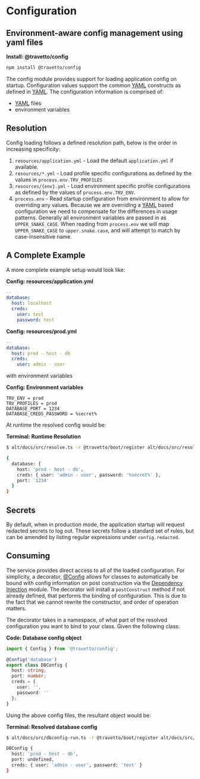 # Configuration
## Environment-aware config management using yaml files

**Install: @travetto/config**
```bash
npm install @travetto/config
```

The config module provides support for loading application config on startup. Configuration values support the common [YAML](https://en.wikipedia.org/wiki/YAML) constructs as defined in [YAML](https://github.com/travetto/travetto/tree/1.0.0-dev/module/yaml "Simple YAML support, provides only clean subset of yaml").  The configuration information is comprised of:

   
   *  [YAML](https://en.wikipedia.org/wiki/YAML) files
   *  environment variables

## Resolution

Config loading follows a defined resolution path, below is the order in increasing specificity:
   
   1. `resources/application.yml` - Load the default `application.yml` if available.
   1. `resources/*.yml` - Load profile specific configurations as defined by the values in `process.env.TRV_PROFILES`
   1. `resources/{env}.yml` - Load environment specific profile configurations as defined by the values of `process.env.TRV_ENV`.
   1. `process.env` - Read startup configuration from environment to allow for overriding any values. Because we are overriding a [YAML](https://en.wikipedia.org/wiki/YAML) based configuration we need to compensate for the differences in usage patterns.  Generally all environment variables are passed in as `UPPER_SNAKE_CASE`. When reading from `process.env` we will map `UPPER_SNAKE_CASE` to `upper.snake.case`, and will attempt to match by case-insensitive name.

## A Complete Example

A more complete example setup would look like:

**Config: resources/application.yml**
```yaml
--
database:
  host: localhost
  creds:
    user: test
    password: test
```

**Config: resources/prod.yml**
```yaml
--
database:
  host: prod - host - db
  creds:
    user: admin - user
```

with environment variables

**Config: Environment variables**
```properties
TRV_ENV = prod
TRV_PROFILES = prod
DATABASE_PORT = 1234
DATABASE_CREDS_PASSWORD = %secret%
```

At runtime the resolved config would be:

**Terminal: Runtime Resolution**
```bash
$ alt/docs/src/resolve.ts -r @travetto/boot/register alt/docs/src/resolve.ts

{
  database: {
    host: 'prod - host - db',
    creds: { user: 'admin - user', password: '%secret%' },
    port: '1234'
  }
}
```

## Secrets
By default, when in production mode, the application startup will request redacted secrets to log out.  These secrets follow a standard set of rules, but can be amended by listing regular expressions under `config.redacted`.

## Consuming
The  service provides direct access to all of the loaded configuration. For simplicity, a decorator, [@Config](https://github.com/travetto/travetto/tree/1.0.0-dev/module/config/src/decorator.ts#L9) allows for classes to automatically be bound with config information on post construction via the [Dependency Injection](https://github.com/travetto/travetto/tree/1.0.0-dev/module/di "Dependency registration/management and injection support.") module. The decorator will install a `postConstruct` method if not already defined, that performs the binding of configuration.  This is due to the fact that we cannot rewrite the constructor, and order of operation matters.

The decorator takes in a namespace, of what part of the resolved configuration you want to bind to your class. Given the following class:

**Code: Database config object**
```typescript
import { Config } from '@travetto/config';

@Config('database')
export class DBConfig {
  host: string;
  port: number;
  creds = {
    user: '',
    password: ''
  };
}
```

Using the above config files, the resultant object would be:

**Terminal: Resolved database config**
```bash
$ alt/docs/src/dbconfig-run.ts -r @travetto/boot/register alt/docs/src/dbconfig-run.ts

DBConfig {
  host: 'prod - host - db',
  port: undefined,
  creds: { user: 'admin - user', password: 'test' }
}
```

